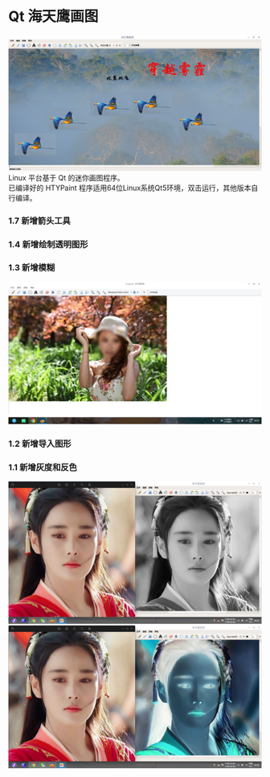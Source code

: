 # Qt 海天鹰画图
![alt](preview.png)  
Linux 平台基于 Qt 的迷你画图程序。  
已编译好的 HTYPaint 程序适用64位Linux系统Qt5环境，双击运行，其他版本自行编译。  

### 1.7 新增箭头工具
### 1.4 新增绘制透明图形
### 1.3 新增模糊
![alt](blur.jpg)  
### 1.2 新增导入图形
### 1.1 新增灰度和反色
![alt](gray.png)  
![alt](invert.png)  